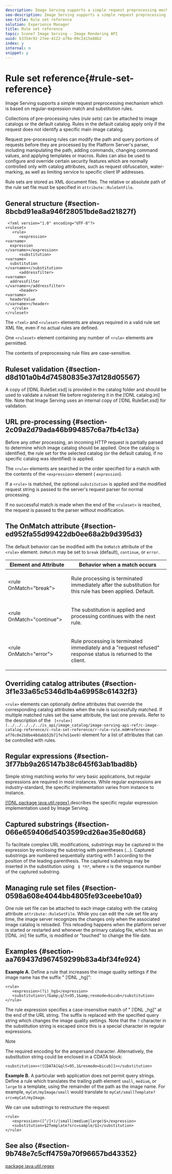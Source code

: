```yaml
---
description: Image Serving supports a simple request preprocessing mechanism which is based on regular-expression match and substitution rules.
seo-description: Image Serving supports a simple request preprocessing mechanism which is based on regular-expression match and substitution rules.
seo-title: Rule set reference
solution: Experience Manager
title: Rule set reference
topic: Scene7 Image Serving - Image Rendering API
uuid: b3354c92-27ee-4122-a79a-09c2415e88b2
index: y
internal: n
snippet: y
---
```


# Rule set reference{#rule-set-reference}

Image Serving supports a simple request preprocessing mechanism which is based on regular-expression match and substitution rules.

 Collections of pre-processing rules (*rule sets*) can be attached to image catalogs or the default catalog. Rules in the default catalog apply only if the request does not identify a specific main image catalog.

Request pre-processing rules can modify the path and query portions of requests before they are processed by the Platform Server's parser, including manipulating the path, adding commands, changing command values, and applying templates or macros. Rules can also be used to configure and override certain security features which are normally controlled only with catalog attributes, such as request obfuscation, water-marking, as well as limiting service to specific client IP addresses.

Rule sets are stored as XML document files. The relative or absolute path of the rule set file must be specified in `attribute::RuleSetFile`.

## General structure {#section-8bcbd91ea8a946f28051bde8ad21827f}

```
 <?xml version="1.0" encoding="UTF-8"?> 
<ruleset> 
   <rule> 
      <expression> 
<varname>
  expression 
</varname></expression> 
      <substitution> 
<varname>
  substitution 
</varname></substitution> 
      <addressfilter> 
<varname>
  addressFilter 
</varname></addressfilter> 
      <header> 
<varname>
  headerValue 
</varname></header>  
   </rule> 
</ruleset>
```

The `<?xml>` and `<ruleset>` elements are always required in a valid rule set XML file, even if no actual rules are defined.

One `<ruleset>` element containing any number of `<rule>` elements are permitted.

The contents of preprocessing rule files are case-sensitive.

## Ruleset validation {#section-d8d101a0b4d74580835e37d128d05567}

A copy of [!DNL RuleSet.xsd] is provided in the catalog folder and should be used to validate a ruleset file before registering it in the [!DNL catalog.ini] file. Note that Image Serving uses an internal copy of [!DNL RuleSet.xsd] for validation.

## URL pre-processing {#section-2c09a2d79ada46b994857c6a7fb4c13a}

Before any other processing, an incoming HTTP request is partially parsed to determine which image catalog should be applied. Once the catalog is identified, the rule set for the selected catalog (or the default catalog, if no specific catalog was identified) is applied.

The `<rule>` elements are searched in the order specified for a match with the contents of the `<expression>` element ( *`expression`*).

If a `<rule>` is matched, the optional *`substitution`* is applied and the modified request string is passed to the server's request parser for normal processing.

If no successful match is made when the end of the `<ruleset>` is reached, the request is passed to the parser without modification.

## The OnMatch attribute {#section-ed952fa55d99422db0ee68a2b9d395d3}

The default behavior can be modified with the `OnMatch` attribute of the `<rule>` element. `OnMatch` may be set to `break` (default), `continue`, or `error`. 

<table id="table_6680A81492B24CE593330DA7B0075E8F"> 
 <thead> 
  <tr> 
   <th class="entry"> <b>Element and Attribute</b> </th> 
   <th class="entry"> <b>Behavior when a match occurs</b> </th> 
  </tr> 
 </thead>
 <tbody> 
  <tr> 
   <td> <p> <span class="codeph"> &lt;rule OnMatch="break"&gt; </span> </p> </td> 
   <td> <p>Rule processing is terminated immediately after the substitution for this rule has been applied. Default. </p> </td> 
  </tr> 
  <tr> 
   <td> <p> <span class="codeph"> &lt;rule OnMatch="continue"&gt; </span> </p> </td> 
   <td> <p>The substitution is applied and processing continues with the next rule. </p> </td> 
  </tr> 
  <tr> 
   <td> <p> <span class="codeph"> &lt;rule OnMatch="error"&gt; </span> </p> </td> 
   <td> <p>Rule processing is terminated immediately and a "request refused" response status is returned to the client. </p> </td> 
  </tr> 
 </tbody> 
</table>

## Overriding catalog attributes {#section-3f1e33a65c5346d1b4a69958c61432f3}

`<rule>` elements can optionally define attributes that override the corresponding catalog attributes when the rule is successfully matched. If multiple matched rules set the same attribute, the last one prevails. Refer to the description of the ` [<rule>](../../../../../is_api/image_catalog/image-serving-api-ref/c-image-catalog-reference/c-rule-set-reference/r-rule-rule.md#reference-af76c0e2b8be48dabb52b71fe7e51ee9)` element for a list of attributes that can be controlled with rules.

## Regular expressions {#section-3f77bb9a265147b38c645f63ab1bad8b}

Simple string matching works for very basic applications, but regular expressions are required in most instances. While regular expressions are industry-standard, the specific implementation varies from instance to instance.

[ [!DNL package java.util.regex] ](http://docs.oracle.com/javase/1.4.2/docs/api/java/util/regex/package-summary.html) describes the specific regular expression implementation used by Image Serving.

## Captured substrings {#section-066e659406d5403599cd26ae35e80d68}

To facilitate complex URL modifications, substrings may be captured in the expression by enclosing the substring with parentheses (…). Captured substrings are numbered sequentially starting with 1 according to the position of the leading parenthesis. The captured substrings may be inserted in the substitution using ` $ *`n`*`, where *`n`* is the sequence number of the captured substring.

## Managing rule set files {#section-0598a608e4044bb4805fe93ceebe10a9}

One rule set file can be attached to each image catalog with the catalog attribute `attribute::RuleSetFile`. While you can edit the rule set file any time, the image server recognizes the changes only when the associated image catalog is reloaded. This reloading happens when the platform server is started or restarted and whenever the primary catalog file, which has an [!DNL .ini] file suffix, is modified or "touched" to change the file date.

## Examples {#section-aa769437d967459299b83a4bf34fe924}

**Example A.** Define a rule that increases the image quality settings if the image name has the suffix " [!DNL _hg]":

```
<rule> 
   <expression>(?i)_hg$</expression> 
   <substitution>\?&amp;qlt=95,1&amp;resmode=bicub</substitution> 
</rule>
```

The rule expression specifies a case-insensitive match of " [!DNL _hg]" at the end of the URL string. The suffix is replaced with the specified query string which changes the image quality settings. Note that the `?` character in the substitution string is escaped since this is a special character in regular expressions.

>[!NOTE]
>
>The required encoding for the ampersand character. Alternatively, the substitution string could be enclosed in a CDATA block:

`<substitution><![CDATA[&qlt=95,1&resmode=bicub]]></substitution>`

**Example B.** A particular web application does not permit query strings. Define a rule which translates the trailing path element `small`, `medium`, or `large` to a template, using the remainder of the path as the image name. For example, `myCat/myImage/small` would translate to `myCat/smallTemplate?src=myCat/myImage`.

We can use substrings to restructure the request:

```
<rule> 
   <expression>([^/]+)/(small|medium|large)$</expression> 
   <substitution>$2Template?src=sample/$1</substitution> 
</rule>
```

## See also {#section-9b748e7c5cff4759a70f96657bd43352}

[package java.util.regex](http://docs.oracle.com/javase/1.4.2/docs/api/java/util/regex/package-summary.html) 

